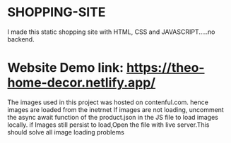 # SHOPPING-SITE
I made this  static shopping site with HTML, CSS and JAVASCRIPT.....no backend.

# Website Demo link:  https://theo-home-decor.netlify.app/

The images used in this project was hosted on contenful.com. hence images are loaded from the inetrnet
If images are not loading, uncomment the async await function of the product.json in the JS file to load images locally.
if  Images still persist to load,Open the file with live server.This should solve all image loading problems

